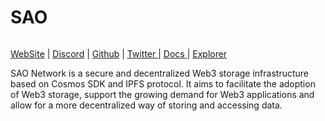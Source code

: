 # SAO

<figure><img src="https://pbs.twimg.com/card_img/1638097878634868736/zEfo8fa3?format=jpg&#x26;name=medium" alt=""><figcaption></figcaption></figure>

[WebSite](https://www.sao.network/) | [Discord](https://discord.com/invite/q58XsnQqQF) | [Github](https://github.com/SAONetwork) | [Twitter](https://twitter.com/SAONetwork)[ ](https://twitter.com/ojo\_network)| [Docs](https://docs.sao.network/)[ ](https://docs.ojo.network/)| [Explorer](https://explorer.ppnv.space/realio/staking)

SAO Network is a secure and decentralized Web3 storage infrastructure based on Cosmos SDK and IPFS protocol. It aims to facilitate the adoption of Web3 storage, support the growing demand for Web3 applications and allow for a more decentralized way of storing and accessing data.

<figure><img src="https://img1.teletype.in/files/09/f5/09f5fc49-2086-4845-9569-3b2748c1faee.png" alt=""><figcaption></figcaption></figure>

<figure><img src="https://img1.teletype.in/files/09/f5/09f5fc49-2086-4845-9569-3b2748c1faee.png" alt=""><figcaption></figcaption></figure>

###
